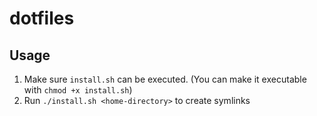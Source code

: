 # dotfiles

## Usage
1. Make sure `install.sh` can be executed. (You can make it executable with `chmod +x install.sh`)
2. Run `./install.sh <home-directory>` to create symlinks
